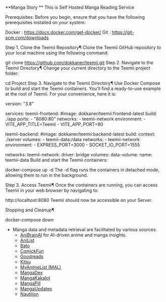 

**Manga Story ** This is Self Hosted Manga Reading Service

Prerequisites: 
Before you begin, ensure that you have the following prerequisites installed on your system:

Docker : https://docs.docker.com/get-docker/
Git : https://git-scm.com/downloads

Step 1. Clone the Teemii Repository¶
Clone the Teemii GitHub repository to your local machine using the following command:


 git clone https://github.com/dokkaner/teemii.git
Step 2. Navigate to the Teemii Directory¶
Change your current directory to the Teemii project folder:


   cd Project
Step 3. Navigate to the Teemii Directory¶
Use Docker Compose to build and start the Teemii containers. You'll find a ready-to-use example at the root of Teemii. For your convenience, here it is:


version: "3.8"

services:
  teemii-frontend:
    #image: dokkaner/teemii:frontend-latest
    build: ./app
    ports:
      - "8080:80"
    networks:
      - teemii-network
    environment:
      - VITE_APP_TITLE=Teemii
      - VITE_APP_PORT=80

  teemii-backend:
    #image: dokkaner/teemii:backend-latest
    build:
      context: ./server
    volumes:
      - teemii-data:/data
    networks:
      - teemii-network
    environment:
      - EXPRESS_PORT=3000
      - SOCKET_IO_PORT=1555

networks:
  teemii-network:
    driver: bridge
volumes:
  data-volume:
    name: teemii-data
Build and start the Teemii containers:


 docker-compose up -d
The -d flag runs the containers in detached mode, allowing them to run in the background.

Step 3. Access Teemii¶
Once the containers are running, you can access Teemii in your web browser by navigating to:


 http://localhost:8080
Teemii should now be accessible on your Server.

Stopping and Cleanup¶

 docker-compose down


- Manga data and metadata retrieval are facilitated by various sources.
    - [AniBrainAI](https://anibrain.ai/) for AI-driven anime and manga insights.
    - [AniList](https://anilist.co/)
    - [Bato](https://bato.to/)
    - [ComickFun](https://comick.fun/)
    - [Goodreads](https://www.goodreads.com/)
    - [Kitsu](https://kitsu.io/)
    - [MyAnimeList (MAL)](https://myanimelist.net/)
    - [MangaDex](https://mangadex.org/)
    - [MangaKakalot](https://mangakakalot.com/)
    - [MangaPill](https://mangapill.com/)
    - [MangaUpdates](https://www.mangaupdates.com/)
    - [Nautiljon](https://www.nautiljon.com/) 

